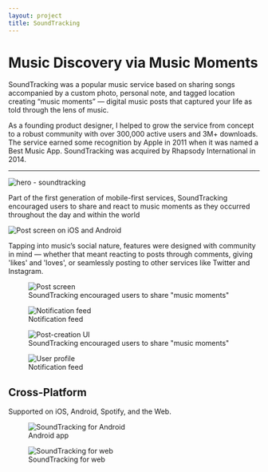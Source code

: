 ```yaml
---
layout: project
title: SoundTracking
---
```


# Music Discovery via Music Moments

SoundTracking was a popular music service based on sharing songs accompanied by a custom photo, personal note, and tagged location creating “music moments” — digital music posts that captured your life as told through the lens of music.

As a founding product designer, I helped to grow the service from concept to a robust community with over 300,000 active users and 3M+ downloads. The service earned some recognition by Apple in 2011 when it was named a Best Music App. SoundTracking was acquired by Rhapsody International in 2014.

---

<img src="{{ site.baseurl }}/images/soundtracking/hero-soundtracking.jpg" alt="hero - soundtracking">

Part of the first generation of mobile-first services, SoundTracking encouraged users to share and react to music moments as they occurred throughout the day and within the world

<img src="{{ site.baseurl }}/images/soundtracking/screen-post-iOS-Android.jpg" alt="Post screen on iOS and Android">

Tapping into music’s social nature, features were designed with community in mind — whether that meant reacting to posts through comments, giving 'likes' and 'loves', or seamlessly posting to other services like Twitter and Instagram.

<div class="img-collection-row">
<div class="img-collection-item">
<figure>
  <img src="{{ site.baseurl }}/images/soundtracking/screen-post.jpg" alt="Post screen">
  <figcaption>SoundTracking encouraged users to share "music moments"</figcaption>
</figure>
</div>

<div class="img-collection-item"><figure>
  <img src="{{ site.baseurl }}/images/soundtracking/screen-notes.jpg" alt="Notification feed">
  <figcaption>Notification feed</figcaption>
</figure></div>
</div>
<div class="img-collection-row">
<div class="img-collection-item">
<figure>
  <img src="{{ site.baseurl }}/images/soundtracking/screen-post-creation.jpg" alt="Post-creation UI">
  <figcaption>SoundTracking encouraged users to share "music moments"</figcaption>
</figure>
</div>

<div class="img-collection-item"><figure>
  <img src="{{ site.baseurl }}/images/soundtracking/screen-profile.jpg" alt="User profile">
  <figcaption>Notification feed</figcaption>
</figure></div>
</div>


## Cross-Platform

Supported on iOS, Android, Spotify, and the Web.

<figure>
  <img src="{{ site.baseurl }}/images/soundtracking/soundtracking-for-android.jpg" alt="SoundTracking for Android">
  <figcaption>Android app</figcaption>
</figure>

<figure>
  <img src="{{ site.baseurl }}/images/soundtracking/soundtracking-for-web.jpg" alt="SoundTracking for web">
  <figcaption>SoundTracking for web</figcaption>
</figure>
